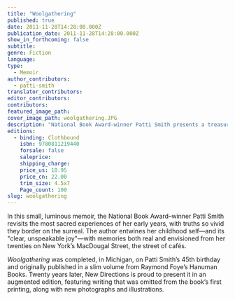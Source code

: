 ```yaml
---
title: "Woolgathering"
published: true
date: 2011-11-28T14:28:00.000Z
publication_date: 2011-11-28T14:28:00.000Z
show_in_forthcoming: false
subtitle:
genre: Fiction
language:
type:
  - Memoir
author_contributors:
  - patti-smith
translator_contributors:
editor_contributors:
contributors:
featured_image_path:
cover_image_path: woolgathering.JPG
description: "National Book Award-winner Patti Smith presents a treasure box of a childhood memoir "
editions:
  - binding: Clothbound
    isbn: 9780811219440
    forsale: false
    saleprice:
    shipping_charge:
    price_us: 18.95
    price_cn: 22.00
    trim_size: 4.5x7
    Page_count: 100
slug: woolgathering
---
```


In this small, luminous memoir, the National Book Award–winner Patti Smith revisits the most sacred experiences of her early years, with truths so vivid they border on the surreal. The author entwines her childhood self—and its "clear, unspeakable joy"—with memories both real and envisioned from her twenties on New York’s MacDougal Street, the street of cafés.

_Woolgathering_ was completed, in Michigan, on Patti Smith’s 45th birthday and originally published in a slim volume from Raymond Foye’s Hanuman Books. Twenty years later, New Directions is proud to present it in an augmented edition, featuring writing that was omitted from the book’s first printing, along with new photographs and illustrations.

